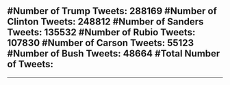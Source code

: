 #Number of Trump Tweets: 288169
#Number of Clinton Tweets: 248812
#Number of Sanders Tweets: 135532
#Number of Rubio Tweets: 107830
#Number of Carson Tweets: 55123
#Number of Bush Tweets: 48664
#Total Number of Tweets:  
---
---

